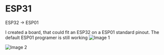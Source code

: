 # ESP31
ESP32 -> ESP01

I created a board, that could fit an ESP32 on a ESP01 standard pinout. The default ESP01 programer is still working
![Image 1](https://github.com/theBrutzler/ESP31/blob/main/IMG_20211005_171818_383.jpg)


![Image 2](https://github.com/theBrutzler/ESP31/blob/main/IMG_20211005_171833_967.jpg)
